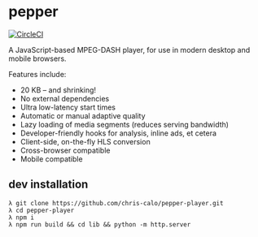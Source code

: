 # pepper

[![CircleCI](https://circleci.com/gh/chris-calo/pepper-player.svg?style=shield&circle-token=0c5dc10e0b028da9d6e882f19944f7fd21ae318c)](https://circleci.com/gh/chris-calo/pepper-player)

A JavaScript-based MPEG-DASH player, for use in modern desktop and mobile
browsers.

Features include:

* 20 KB – and shrinking!
* No external dependencies
* Ultra low-latency start times
* Automatic or manual adaptive quality
* Lazy loading of media segments (reduces serving bandwidth)
* Developer-friendly hooks for analysis, inline ads, et cetera
* Client-side, on-the-fly HLS conversion
* Cross-browser compatible
* Mobile compatible

## dev installation
```
λ git clone https://github.com/chris-calo/pepper-player.git
λ cd pepper-player
λ npm i
λ npm run build && cd lib && python -m http.server
```
